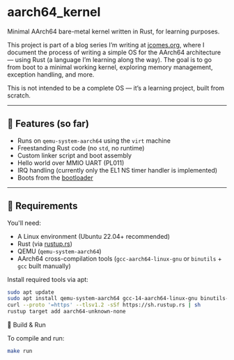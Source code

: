 # aarch64_kernel

Minimal AArch64 bare-metal kernel written in Rust, for learning purposes.

This project is part of a blog series I’m writing at [jcomes.org](https://jcomes.org/), where I document the process of writing a simple OS for the AArch64 architecture — using Rust (a language I’m learning along the way). The goal is to go from boot to a minimal working kernel, exploring memory management, exception handling, and more.

This is not intended to be a complete OS — it’s a learning project, built from scratch.

---

## 🧱 Features (so far)

- Runs on `qemu-system-aarch64` using the `virt` machine
- Freestanding Rust code (no `std`, no runtime)
- Custom linker script and boot assembly
- Hello world over MMIO UART (PL011)
- IRQ handling (currently only the EL1 NS timer handler is implemented)
- Boots from the [bootloader](https://github.com/yoshipep/aarch64_bootloader)

---

## 🔧 Requirements

You'll need:

- A Linux environment (Ubuntu 22.04+ recommended)
- Rust (via [rustup.rs](https://rustup.rs))
- QEMU (`qemu-system-aarch64`)
- AArch64 cross-compilation tools (`gcc-aarch64-linux-gnu` or `binutils` + `gcc` built manually)

Install required tools via apt:

```bash
sudo apt update
sudo apt install qemu-system-aarch64 gcc-14-aarch64-linux-gnu binutils-aarch64-linux-gnu
curl --proto '=https' --tlsv1.2 -sSf https://sh.rustup.rs | sh
rustup target add aarch64-unknown-none
```

🚀 Build & Run

To compile and run:

```bash
make run
```
